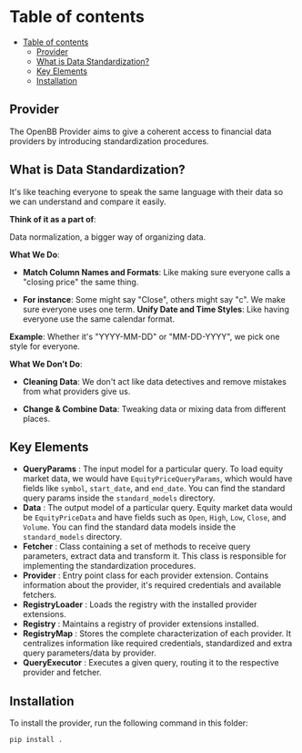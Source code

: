 # Table of contents

- [Table of contents](#table-of-contents)
  - [Provider](#provider)
  - [What is Data Standardization?](#what-is-data-standardization)
  - [Key Elements](#key-elements)
  - [Installation](#installation)

## Provider

The OpenBB Provider aims to give a coherent access to financial data providers by introducing standardization procedures.

## What is Data Standardization?

It's like teaching everyone to speak the same language with their data so we can understand and compare it easily.

**Think of it as a part of**:

Data normalization, a bigger way of organizing data.

**What We Do**:

- **Match Column Names and Formats**: Like making sure everyone calls a "closing price" the same thing.

- **For instance**: Some might say "Close", others might say "c". We make sure everyone uses one term.
**Unify Date and Time Styles**: Like having everyone use the same calendar format.

**Example**: Whether it's "YYYY-MM-DD" or "MM-DD-YYYY", we pick one style for everyone.

**What We Don’t Do**:

- **Cleaning Data**: We don't act like data detectives and remove mistakes from what providers give us.

- **Change & Combine Data**: Tweaking data or mixing data from different places.

## Key Elements

- **QueryParams** : The input model for a particular query. To load equity market data, we would have `EquityPriceQueryParams`, which would have fields like `symbol`, `start_date`, and `end_date`. You can find the standard query params inside the `standard_models` directory.
- **Data** : The output model of a particular query. Equity market data would be `EquityPriceData` and have fields such as `Open`, `High`, `Low`, `Close`, and `Volume`. You can find the standard data models inside the `standard_models` directory.
- **Fetcher** : Class containing a set of methods to receive query parameters, extract data and transform it. This class is responsible for implementing the standardization procedures.
- **Provider** : Entry point class for each provider extension. Contains information about the provider, it's required credentials and available fetchers.
- **RegistryLoader** : Loads the registry with the installed provider extensions.
- **Registry** : Maintains a registry of provider extensions installed.
- **RegistryMap** : Stores the complete characterization of each provider. It centralizes information like required credentials, standardized and extra query parameters/data by provider.
- **QueryExecutor** : Executes a given query, routing it to the respective provider and fetcher.

## Installation

To install the provider, run the following command in this folder:

```bash
pip install .
```
